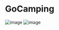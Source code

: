 # GoCamping

![image](https://user-images.githubusercontent.com/43126867/163969102-0af250ac-de61-4b00-82d1-70c52661f9e5.png)
![image](https://user-images.githubusercontent.com/43126867/163969123-cc87975f-bd22-4731-8e69-b95da1b47aeb.png)
